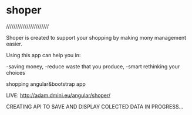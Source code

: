 # shoper

///////////////////////

Shoper is created to support your shopping by making mony management easier.

Using this app can help you in:

-saving money,
-reduce waste that you produce,
-smart rethinking your choices


shopping angular&bootstrap app

LIVE: http://adam.dmini.eu/angular/shoper/



CREATING API TO SAVE AND DISPLAY COLECTED DATA IN PROGRESS...

